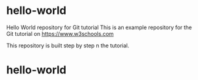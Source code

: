 # hello-world
Hello World repository for Git tutorial
This is an example repository for the Git tutorial on https://www.w3schools.com

This repository is built step by step n the tutorial.
# hello-world
